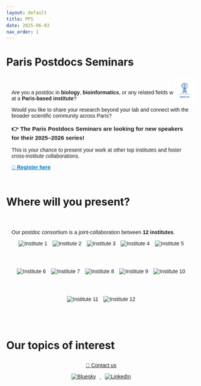 ```yaml
---
layout: default
title: PPS
date: 2025-06-03
nav_order: 1
---
```


# Paris Postdocs Seminars

<section style="max-width: 800px; margin: 2em auto; padding: 1em; font-family: sans-serif; position: relative;">
  <img src="/assets/pps_logo.png" alt="PPS Logo" style="position: absolute; top: 0; right: 0; height: 60px;">
  <p>Are you a postdoc in <strong>biology</strong>, <strong>bioinformatics</strong>, or any related fields working at a <strong>Paris-based institute</strong>?</p>
  <p>Would you like to share your research beyond your lab and connect with the broader scientific community across Paris?</p>

  <p style="font-size: 1.1em; font-weight: bold;">
    👉 The <strong>Paris Postdocs Seminars</strong> are looking for new speakers for their <strong>2025–2026 series</strong>!
  </p>

  <p>
    This is your chance to present your work at other top institutes and foster cross-institute collaborations.
  </p>

  <p>
    <a href="https://docs.google.com/forms/d/e/1FAIpQLSdnRThSSd43dxS_qsFKbGEQyKuKn4LK7zxMhDNM2US8beSSTg/viewform" target="_blank" style="font-weight: bold; color: #0077b5;">🔗 Register here</a>
  </p>
</section>

# Where will you present?

<section style="max-width: 800px; margin: 2em auto; padding: 1em; font-family: sans-serif;">
  <p>Our postdoc consortium is a joint-collaboration between <strong>12 institutes</strong>.</p>
  <div style="display: flex; flex-wrap: wrap; gap: 1em; justify-content: center;">
    <img src="/assets/institute1.png" alt="Institute 1" style="height: 60px;">
    <img src="/assets/institute2.png" alt="Institute 2" style="height: 60px;">
    <img src="/assets/institute3.png" alt="Institute 3" style="height: 60px;">
    <img src="/assets/institute4.png" alt="Institute 4" style="height: 60px;">
    <img src="/assets/institute5.png" alt="Institute 5" style="height: 60px;">
    <img src="/assets/institute6.png" alt="Institute 6" style="height: 60px;">
    <img src="/assets/institute7.png" alt="Institute 7" style="height: 60px;">
    <img src="/assets/institute8.png" alt="Institute 8" style="height: 60px;">
    <img src="/assets/institute9.png" alt="Institute 9" style="height: 60px;">
    <img src="/assets/institute10.png" alt="Institute 10" style="height: 60px;">
    <img src="/assets/institute11.png" alt="Institute 11" style="height: 60px;">
    <img src="/assets/institute12.png" alt="Institute 12" style="height: 60px;">
  </div>
</section>

# Our topics of interest

<footer style="max-width: 800px; margin: 2em auto; text-align: center; font-family: sans-serif;">
  <p><a href="mailto:paris.postdocs@gmail.com">📧 Contact us</a></p>
  <p>
    <a href="https://bsky.app/profile/parispostdocs.bsky.social" target="_blank">
      <img src="/assets/bluesky-icon.png" alt="Bluesky" style="height: 30px; margin: 0 10px;">
    </a>
    <a href="https://www.linkedin.com/company/paris-postdocs-seminars" target="_blank">
      <img src="/assets/linkedin-icon.png" alt="LinkedIn" style="height: 30px; margin: 0 10px;">
    </a>
  </p>
</footer>
